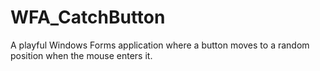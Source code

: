 # WFA_CatchButton
A playful Windows Forms application where a button moves to a random position when the mouse enters it.
